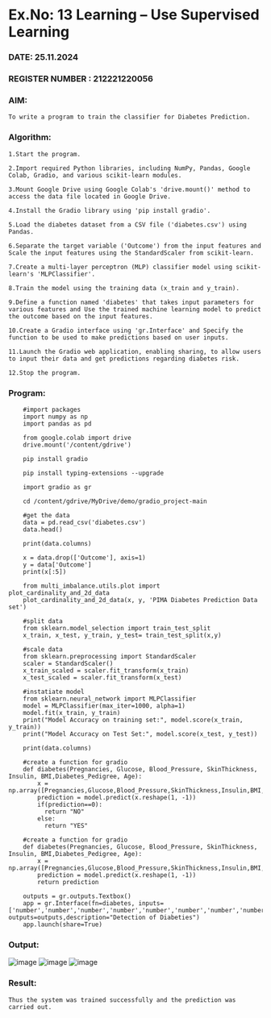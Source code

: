 # Ex.No: 13 Learning – Use Supervised Learning  
### DATE:   25.11.2024                                                                         
### REGISTER NUMBER : 212221220056

### AIM: 
    To write a program to train the classifier for Diabetes Prediction. 
###  Algorithm:
    1.Start the program.
    
    2.Import required Python libraries, including NumPy, Pandas, Google Colab, Gradio, and various scikit-learn modules.
    
    3.Mount Google Drive using Google Colab's 'drive.mount()' method to access the data file located in Google Drive.
    
    4.Install the Gradio library using 'pip install gradio'.
    
    5.Load the diabetes dataset from a CSV file ('diabetes.csv') using Pandas.
    
    6.Separate the target variable ('Outcome') from the input features and Scale the input features using the StandardScaler from scikit-learn.
    
    7.Create a multi-layer perceptron (MLP) classifier model using scikit-learn's 'MLPClassifier'.
    
    8.Train the model using the training data (x_train and y_train).
    
    9.Define a function named 'diabetes' that takes input parameters for various features and Use the trained machine learning model to predict the outcome based on the input features.
    
    10.Create a Gradio interface using 'gr.Interface' and Specify the function to be used to make predictions based on user inputs.
    
    11.Launch the Gradio web application, enabling sharing, to allow users to input their data and get predictions regarding diabetes risk.
    
    12.Stop the program.
    
### Program:
```
    #import packages
    import numpy as np
    import pandas as pd
    
    from google.colab import drive
    drive.mount('/content/gdrive')
    
    pip install gradio
    
    pip install typing-extensions --upgrade
    
    import gradio as gr
    
    cd /content/gdrive/MyDrive/demo/gradio_project-main
    
    #get the data
    data = pd.read_csv('diabetes.csv')
    data.head()
    
    print(data.columns)
    
    x = data.drop(['Outcome'], axis=1)
    y = data['Outcome']
    print(x[:5])
    
    from multi_imbalance.utils.plot import plot_cardinality_and_2d_data
    plot_cardinality_and_2d_data(x, y, 'PIMA Diabetes Prediction Data set')
    
    #split data
    from sklearn.model_selection import train_test_split
    x_train, x_test, y_train, y_test= train_test_split(x,y)
    
    #scale data
    from sklearn.preprocessing import StandardScaler
    scaler = StandardScaler()
    x_train_scaled = scaler.fit_transform(x_train)
    x_test_scaled = scaler.fit_transform(x_test)
    
    #instatiate model
    from sklearn.neural_network import MLPClassifier
    model = MLPClassifier(max_iter=1000, alpha=1)
    model.fit(x_train, y_train)
    print("Model Accuracy on training set:", model.score(x_train, y_train))
    print("Model Accuracy on Test Set:", model.score(x_test, y_test))
    
    print(data.columns)
    
    #create a function for gradio
    def diabetes(Pregnancies, Glucose, Blood_Pressure, SkinThickness, Insulin, BMI,Diabetes_Pedigree, Age):
        x = np.array([Pregnancies,Glucose,Blood_Pressure,SkinThickness,Insulin,BMI,Diabetes_Pedigree,Age])
        prediction = model.predict(x.reshape(1, -1))
        if(prediction==0):
          return "NO"
        else:
          return "YES"
    
    #create a function for gradio
    def diabetes(Pregnancies, Glucose, Blood_Pressure, SkinThickness, Insulin, BMI,Diabetes_Pedigree, Age):
        x = np.array([Pregnancies,Glucose,Blood_Pressure,SkinThickness,Insulin,BMI,Diabetes_Pedigree,Age])
        prediction = model.predict(x.reshape(1, -1))
        return prediction
    
    outputs = gr.outputs.Textbox()
    app = gr.Interface(fn=diabetes, inputs=['number','number','number','number','number','number','number','number'], outputs=outputs,description="Detection of Diabeties")
    app.launch(share=True)
```
### Output:
![image](https://github.com/AKASHBKUMAR/AI_Lab_2023-24/assets/113763258/246bfeb9-0039-404a-ad50-1e533322b61f)
![image](https://github.com/AKASHBKUMAR/AI_Lab_2023-24/assets/113763258/40ccd967-174a-4e48-ade1-791d8f5ddf63)
![image](https://github.com/AKASHBKUMAR/AI_Lab_2023-24/assets/113763258/361414a1-d8fa-4fe0-a7b7-6cfc96201742)



### Result:
    Thus the system was trained successfully and the prediction was carried out.
